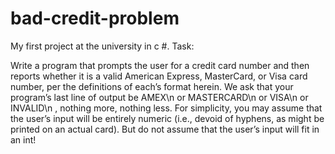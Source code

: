 # bad-credit-problem
My first project at the university in c #.
Task:

Write a program that prompts the user for a credit card number and then reports whether it is a valid American Express,
MasterCard, or Visa card number, per the definitions of each’s format herein. We ask that your program’s last line of
output be AMEX\n or MASTERCARD\n or VISA\n or INVALID\n , nothing more, nothing less.
For simplicity, you may assume that the user’s input will be entirely numeric (i.e., devoid of hyphens, as might be printed
on an actual card). But do not assume that the user’s input will fit in an int!
